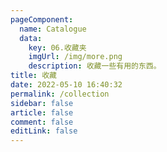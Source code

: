 ```yaml
---
pageComponent: 
  name: Catalogue
  data: 
    key: 06.收藏夹
    imgUrl: /img/more.png
    description: 收藏一些有用的东西。
title: 收藏
date: 2022-05-10 16:40:32
permalink: /collection
sidebar: false
article: false
comment: false
editLink: false
---
```

